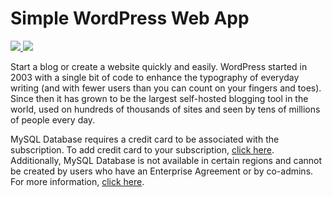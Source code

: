 # Simple WordPress Web App 

<a href="https://portal.azure.com/#create/Microsoft.Template/uri/https%3A%2F%2Fraw.githubusercontent.com%2FAzure%2Fazure-quickstart-templates%2Fmaster%2Fwordpress-webapp-simple%2Fazuredeploy.json" target="_blank">
  <img src="http://azuredeploy.net/deploybutton.png"/>
</a>
<a href="http://armviz.io/#/?load=https%3A%2F%2Fraw.githubusercontent.com%2FAzure%2Fazure-quickstart-templates%2Fmaster%2Fwordpress-webapp-simple%2Fazuredeploy.json" target="_blank">
  <img src="http://armviz.io/visualizebutton.png"/>
</a>

Start a blog or create a website quickly and easily. WordPress started in 2003 with a single bit of code to enhance the typography of everyday writing (and with fewer users than you can count on your fingers and toes). Since then it has grown to be the largest self-hosted blogging tool in the world, used on hundreds of thousands of sites and seen by tens of millions of people every day.

MySQL Database requires a credit card to be associated with the subscription. To add credit card to your subscription, [click here](http://account.windowsazure.com/subscriptions). Additionally, MySQL Database is not available in certain regions and cannot be created by users who have an Enterprise Agreement or by co-admins. For more information, [click here](http://go.microsoft.com/fwlink/?LinkId=268693).
